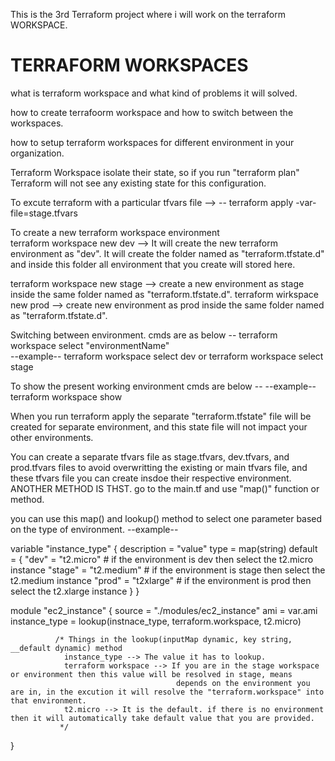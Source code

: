
This is the 3rd Terraform project where i will work on the terraform WORKSPACE.

# TERRAFORM WORKSPACES

what is terraform workspace and what kind of problems it will solved.

how to create terrafoorm workspace and how to switch between the workspaces.

how to setup terraform workspaces for different environment in your organization.


Terraform Workspace isolate their state, so if you run "terraform plan" Terraform will not see any existing state for this configuration.



To excute terraform with a particular tfvars file -->
  --  terraform apply -var-file=stage.tfvars


To create a new terraform workspace environment  
  terraform workspace new dev     --> 
                       It will create the new terraform environment as "dev".
                       It will create the folder named as "terraform.tfstate.d" and inside this folder all environment that you create will stored here.

  terraform workspace new stage  --> create a new environment as stage inside the same folder named as "terraform.tfstate.d".
  terraform wirkspace new prod  --> create new environment as prod inside the same folder named as "terraform.tfstate.d".

Switching between environment.  cmds are as below --
  terraform workspace select "environmentName"   
  --example--  terraform workspace select dev
     or terraform workspace select stage

To show the present working environment  cmds are below --
  --example-- terraform workspace show


When you run terraform apply the separate "terraform.tfstate" file will be created for separate environment, and this state file will not impact your other environments.


You can create a separate tfvars file as stage.tfvars, dev.tfvars, and prod.tfvars files to avoid overwritting the existing or main tfvars file, and these tfvars file you can create insdoe their respective
environment.  
              ANOTHER METHOD IS THST.
 go to the main.tf  and use "map()" function or method.
  
 you can use this map() and lookup() method to select one parameter based on the type of environment.
 --example--
   
  variable "instance_type" { 
    description = "value"
    type = map(string)
        default = {
        "dev" = "t2.micro"     # if the environment is dev then select the t2.micro instance
        "stage" = "t2.medium" # if the environment is stage then select the t2.medium instance
        "prod" = "t2xlarge"  # if the environment is prod then select the t2.xlarge instance
       }
  }


  module "ec2_instance" {
  source = "./modules/ec2_instance"
  ami = var.ami
  instance_type = lookup(instnace_type, terraform.workspace, t2.micro)

              /* Things in the lookup(inputMap dynamic, key string, __default dynamic) method                 
                instance_type --> The value it has to lookup.   
                terraform workspace --> If you are in the stage workspace or environment then this value will be resolved in stage, means 
                                         depends on the environment you are in, in the excution it will resolve the "terraform.workspace" into that environment.
                t2.micro --> It is the default. if there is no environment then it will automatically take default value that you are provided. 
               */  

  }


  